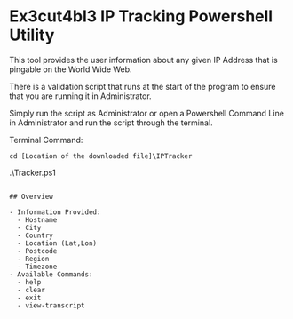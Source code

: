 # Ex3cut4bl3 IP Tracking Powershell Utility

This tool provides the user information about any given IP Address that is pingable on the World Wide Web.

There is a validation script that runs at the start of the program to ensure that you are running it in Administrator.

Simply run the script as Administrator or open a Powershell Command Line in Administrator and run the script through the terminal.

Terminal Command:

```
cd [Location of the downloaded file]\IPTracker
```
.\Tracker.ps1
```

## Overview

- Information Provided:
  - Hostname
  - City
  - Country
  - Location (Lat,Lon)
  - Postcode
  - Region
  - Timezone
- Available Commands:
  - help
  - clear
  - exit
  - view-transcript
